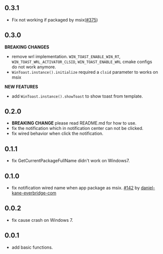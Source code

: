 ## 0.3.1

* Fix not working if packaged by msix([#375](https://github.com/MixinNetwork/flutter-plugins/pull/375))

## 0.3.0

**BREAKING CHANGES**

* remove wrl implementation. `WIN_TOAST_ENABLE_WIN_RT`, `WIN_TOAST_WRL_ACTIVATOR_CLSID`, `WIN_TOAST_ENABLE_WRL` cmake configs
  do not work anymore.
* `WinToast.instance().initialize` required a `clsid` parameter to works on msix

**NEW FEATURES**

* add `WinToast.instance().showToast` to show toast from template.

## 0.2.0

* **BREAKING CHANGE** please read README.md for how to use.
* fix the notification which in notification center can not be clicked.
* fix wired behavior when click the notification.

## 0.1.1

* fix GetCurrentPackageFullName didn't work on Windows7.

## 0.1.0

* fix notification wired name when app package as
  msix. [#142](https://github.com/MixinNetwork/flutter-plugins/issues/142)
  by [daniel-kane-everbridge-com](https://github.com/daniel-kane-everbridge-com)

## 0.0.2

* fix cause crash on Windows 7.

## 0.0.1

* add basic functions.
